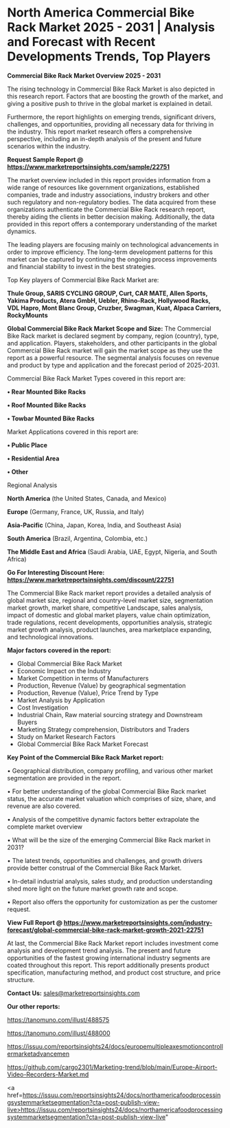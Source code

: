 # North America Commercial Bike Rack Market 2025 - 2031 | Analysis and Forecast with Recent Developments Trends, Top Players

<Strong> Commercial Bike Rack Market Overview 2025 - 2031</strong>

The rising technology in Commercial Bike Rack Market is also depicted in this research report. Factors that are boosting the growth of the market, and giving a positive push to thrive in the global market is explained in detail.

Furthermore, the report highlights on emerging trends, significant drivers, challenges, and opportunities, providing all necessary data for thriving in the industry. This report market research offers a comprehensive perspective, including an in-depth analysis of the present and future scenarios within the industry.

<strong>Request Sample Report @ <a href=https://www.marketreportsinsights.com/sample/22751>https://www.marketreportsinsights.com/sample/22751</a></strong>

The market overview included in this report provides information from a wide range of resources like government organizations, established companies, trade and industry associations, industry brokers and other such regulatory and non-regulatory bodies. The data acquired from these organizations authenticate the Commercial Bike Rack research report, thereby aiding the clients in better decision making. Additionally, the data provided in this report offers a contemporary understanding of the market dynamics.

The leading players are focusing mainly on technological advancements in order to improve efficiency. The long-term development patterns for this market can be captured by continuing the ongoing process improvements and financial stability to invest in the best strategies.

Top Key players of Commercial Bike Rack Market are:

<strong>Thule Group, SARIS CYCLING GROUP, Curt, CAR MATE, Allen Sports, Yakima Products, Atera GmbH, Uebler, Rhino-Rack, Hollywood Racks, VDL Hapro, Mont Blanc Group, Cruzber, Swagman, Kuat, Alpaca Carriers, RockyMounts</strong>

<strong><b>Global Commercial Bike Rack Market Scope and Size:</b></strong>
The Commercial Bike Rack market is declared segment by company, region (country), type, and application. Players, stakeholders, and other participants in the global Commercial Bike Rack market will gain the market scope as they use the report as a powerful resource. The segmental analysis focuses on revenue and product by type and application and the forecast period of 2025-2031.

Commercial Bike Rack Market Types covered in this report are:

<strong>• Rear Mounted Bike Racks

• Roof Mounted Bike Racks

• Towbar Mounted Bike Racks</strong>

Market Applications covered in this report are:

<strong>• Public Place

• Residential Area

• Other</strong> 

Regional Analysis

<strong>North America</strong> (the United States, Canada, and Mexico)

<strong>Europe</strong> (Germany, France, UK, Russia, and Italy)

<strong>Asia-Pacific</strong> (China, Japan, Korea, India, and Southeast Asia)

<strong>South America</strong> (Brazil, Argentina, Colombia, etc.)

<strong>The Middle East and Africa</strong> (Saudi Arabia, UAE, Egypt, Nigeria, and South Africa)

<strong>Go For Interesting Discount Here: <a href=https://www.marketreportsinsights.com/discount/22751>https://www.marketreportsinsights.com/discount/22751</a></strong>

The Commercial Bike Rack market report provides a detailed analysis of global market size, regional and country-level market size, segmentation market growth, market share, competitive Landscape, sales analysis, impact of domestic and global market players, value chain optimization, trade regulations, recent developments, opportunities analysis, strategic market growth analysis, product launches, area marketplace expanding, and technological innovations.

<strong><b>Major factors covered in the report:</b></strong>
<ul>
  <li>Global Commercial Bike Rack Market </li>
  <li>Economic Impact on the Industry</li>
  <li>Market Competition in terms of Manufacturers</li>
  <li>Production, Revenue (Value) by geographical segmentation</li>
  <li>Production, Revenue (Value), Price Trend by Type</li>
  <li>Market Analysis by Application</li>
  <li>Cost Investigation</li>
  <li>Industrial Chain, Raw material sourcing strategy and Downstream Buyers</li>
  <li>Marketing Strategy comprehension, Distributors and Traders</li>
  <li>Study on Market Research Factors</li>
  <li>Global Commercial Bike Rack Market Forecast</li>
</ul>

<strong><b>Key Point of the Commercial Bike Rack Market report:</b></strong>

• Geographical distribution, company profiling, and various other market segmentation are provided in the report.

• For better understanding of the global Commercial Bike Rack market status, the accurate market valuation which comprises of size, share, and revenue are also covered.

• Analysis of the competitive dynamic factors better extrapolate the complete market overview

• What will be the size of the emerging Commercial Bike Rack market in 2031?

• The latest trends, opportunities and challenges, and growth drivers provide better construal of the Commercial Bike Rack Market.

• In-detail industrial analysis, sales study, and production understanding shed more light on the future market growth rate and scope.

• Report also offers the opportunity for customization as per the customer request.

<strong><b>View Full Report @ <a href=https://www.marketreportsinsights.com/industry-forecast/global-commercial-bike-rack-market-growth-2021-22751>https://www.marketreportsinsights.com/industry-forecast/global-commercial-bike-rack-market-growth-2021-22751</a></b></strong>


At last, the Commercial Bike Rack Market report includes investment come analysis and development trend analysis. The present and future opportunities of the fastest growing international industry segments are coated throughout this report. This report additionally presents product specification, manufacturing method, and product cost structure, and price structure.

<strong>Contact Us:</strong>
sales@marketreportsinsights.com

<strong>Our other reports:</strong>

<a href=https://tanomuno.com/illust/488575>https://tanomuno.com/illust/488575</a>

<a href=https://tanomuno.com/illust/488000>https://tanomuno.com/illust/488000</a>

<a href=https://issuu.com/reportsinsights24/docs/europemultipleaxesmotioncontrollermarketadvancemen>https://issuu.com/reportsinsights24/docs/europemultipleaxesmotioncontrollermarketadvancemen</a>

<a href=https://github.com/cargo2301/Marketing-trend/blob/main/Europe-Airport-Video-Recorders-Market.md>https://github.com/cargo2301/Marketing-trend/blob/main/Europe-Airport-Video-Recorders-Market.md</a>

<a href=https://issuu.com/reportsinsights24/docs/northamericafoodprocessingsystemmarketsegmentation?cta=post-publish-view-live>https://issuu.com/reportsinsights24/docs/northamericafoodprocessingsystemmarketsegmentation?cta=post-publish-view-live</a>"
